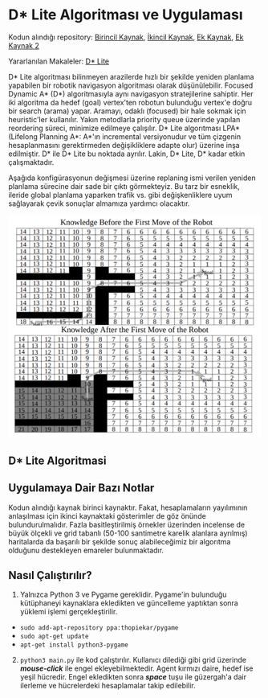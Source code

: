 # D* Lite Algoritması ve Uygulaması

Kodun alındığı repository: [Birincil Kaynak](https://github.com/mdeyo/d-star-lite), [İkincil Kaynak](https://github.com/GBJim/d-star-lite), [Ek Kaynak](https://github.com/azampagl/robotics-d-star-lite), [Ek Kaynak 2](https://github.com/ArekSredzki/dstar-lite)

Yararlanılan Makaleler: [D* Lite](http://idm-lab.org/bib/abstracts/papers/aaai02b.pdf)

D* Lite algoritması bilinmeyen arazilerde hızlı bir şekilde yeniden planlama yapabilen bir robotik navigasyon
algoritması olarak düşünülebilir. Focused Dynamic A* (D*) algoritmasıyla aynı navigasyon stratejilerine sahiptir. Her iki algoritma da hedef (goal) vertex'ten robotun bulunduğu vertex'e doğru bir search (arama) yapar. Aramayı, odaklı (focused) bir hale sokmak için heuristic'ler kullanılır. Yakın metodlarla priority queue üzerinde yapılan reordering süreci, minimize edilmeye çalışılır. D* Lite algorıtması LPA* (Lifelong Planning A*: A*'ın incremental versiyonudur ve tüm çizgenin hesaplanmasını gerektirmeden değişikliklere adapte olur) üzerine inşa edilmiştir. D* ile D* Lite bu noktada ayrılır. Lakin, D* Lite, D* kadar etkin çalışmaktadır. 

Aşağıda konfigürasyonun değişmesi üzerine replaning ismi verilen yeniden planlama sürecine dair sade bir çıktı görmekteyiz. Bu tarz bir esneklik, ileride global planlama yaparken trafik vs. gibi değişkenliklere uyum sağlayarak çevik sonuçlar almamıza yardımcı olacaktır.

<img src="https://github.com/etarakci-hvl/severalStuff/blob/master/DStarLite.png" width="600">

## D* Lite Algoritmasi


## Uygulamaya Dair Bazı Notlar
Kodun alındığı kaynak birinci kaynaktır. Fakat, hesaplamaların yayılımının anlaşılması için ikinci kaynaktaki gösterimler de göz önünde bulundurulmalıdır.
Fazla basitleştirilmiş örnekler üzerinden incelense de büyük ölçekli ve grid tabanlı (50-100 santimetre karelik alanlara ayrılmış) haritalarda da başarılı bir şekilde sonuç alabileceğimiz bir algorıtma olduğunu destekleyen emareler bulunmaktadır.

## Nasıl Çalıştırılır?
1. Yalnızca Python 3 ve Pygame gereklidir. Pygame'in bulunduğu kütüphaneyi kaynaklara ekledikten ve güncelleme yaptıktan sonra yüklemi işlemi gerçekleştirilir.
- `sudo add-apt-repository ppa:thopiekar/pygame`
- `sudo apt-get update`
- `apt-get install python3-pygame`
2. `python3 main.py` ile kod çalıştırılır. Kullanıcı dilediği gibi grid üzerinde ***mouse-click*** ile engel ekleyebilmektedir.
Agent kırmızı daire, hedef ise yeşil hücredir. Engel ekledikten sonra ***space*** tuşu ile güzergah'a dair ilerleme ve hücrelerdeki hesaplamalar takip edilebilir.
